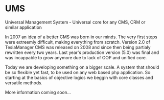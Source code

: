# UMS
Universal Management System - Universal core for any CMS, CRM or similar application

In 2007 an idea of a better CMS was born in our minds. 
The very first steps were extreemly difficult, making everything from scratch. 
Version 2.0 of TesiaManager CMS was released on 2008 and since then being partialy rewritten every two years. 
Last year's production version (5.0) was final and was incappable to grow anymore due to lack of OOP and unified core. 

Today we are developing something on a bigger scale. 
A system that should be so flexible yet fast, to be used on any web based php application. 
So starting at the basics of objective logics we beggin with core classes and versatile methods. 

More information coming soon...
